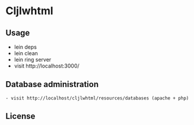 # Cljlwhtml


## Usage
- lein deps
- lein clean
- lein ring server
- visit http://localhost:3000/

## Database administration
    - visit http://localhost/cljlwhtml/resources/databases (apache + php)

## License
